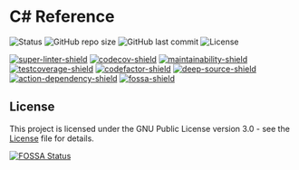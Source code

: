 # C# Reference

![Status][status]
![GitHub repo size][repo-size]
![GitHub last commit][last-commit]
![License][license]

[![super-linter-shield]][super-linter-link]
[![codecov-shield]][codecov-link]
[![maintainability-shield]][maintainability-link]
[![testcoverage-shield]][testcoverage-link]
[![codefactor-shield]][codefactor-link]
[![deep-source-shield]][deepsource-link]
[![action-dependency-shield]][action-dependency-link]
[![fossa-shield]][fossa-link]

## License

This project is licensed under the GNU Public License version 3.0 - see the [License](./LICENSE "GPLv3") file for details.

[![FOSSA Status](https://app.fossa.com/api/projects/git%2Bgithub.com%2Ffilimor%2Fcsharp-reference.svg?type=large&issueType=license)](https://app.fossa.com/projects/git%2Bgithub.com%2Ffilimor%2Fcsharp-reference?ref=badge_large&issueType=license)

<!-- SHIELDS -->
[status]: https://img.shields.io/badge/status-active-success.svg
[super-linter-shield]: https://github.com/filimor/csharp-reference/actions/workflows/super-linter.yml/badge.svg
[codecov-shield]: https://codecov.io/gh/filimor/csharp-reference/graph/badge.svg?token=m3nKaPlu52
[maintainability-shield]: https://api.codeclimate.com/v1/badges/28e2639e21d487e05a31/maintainability
[testcoverage-shield]: https://api.codeclimate.com/v1/badges/28e2639e21d487e05a31/test_coverage
[codefactor-shield]: https://www.codefactor.io/repository/github/filimor/csharp-reference/badge
[deep-source-shield]: https://app.deepsource.com/gh/filimor/csharp-reference.svg/?label=code+coverage&show_trend=true&token=PQbY8n2B6jOX3SxSr76dLG8-
[action-dependency-shield]: https://github.com/filimor/csharp-reference/actions/workflows/dependency-review.yml/badge.svg
[fossa-shield]: https://app.fossa.com/api/projects/git%2Bgithub.com%2Ffilimor%2Fcsharp-reference.svg?type=shield&issueType=license

<!-- LINKS -->
[repo-size]: https://img.shields.io/github/repo-size/filimor/csharp-reference
[last-commit]: https://img.shields.io/github/last-commit/filimor/csharp-reference
[license]: https://img.shields.io/github/license/filimor/csharp-reference
[super-linter-link]: https://github.com/marketplace/actions/super-linter
[codecov-link]: https://codecov.io/gh/filimor/csharp-reference
[testcoverage-link]: https://codeclimate.com/github/filimor/csharp-reference/test_coverage
[maintainability-link]: https://codeclimate.com/github/filimor/csharp-reference/maintainability
[codefactor-link]: https://www.codefactor.io/repository/github/filimor/csharp-reference
[deepsource-link]: https://app.deepsource.com/gh/filimor/csharp-reference/
[action-dependency-link]: https://github.com/filimor/csharp-reference/actions/workflows/dependency-review.yml
[fossa-link]: https://app.fossa.com/projects/git%2Bgithub.com%2Ffilimor%2Fcsharp-reference?ref=badge_shield&issueType=license